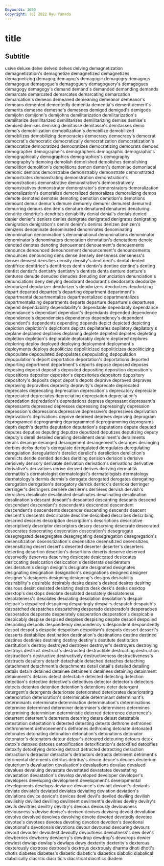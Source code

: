 ```yaml
---
Keywords: 3650
Copyright: (C) 2022 Ryu Yamada
---
```



# title

## Subtitle
usive deluxe
delve delved delves delving demagnetization demagnetization's demagnetize demagnetized demagnetizes demagnetizing
demagog demagog's demagogic demagogry demagogs demagogue demagogue's demagoguery demagoguery's demagogues
demagogy demagogy's demand demand's demanded demanding demands demarcate demarcated demarcates
demarcating demarcation demarcation's demean demeaned demeaning demeanor demeanor's demeans demented
dementedly dementia dementia's demerit demerit's demerits demesne demesne's demesnes demigod
demigod's demigods demijohn demijohn's demijohns demilitarization demilitarization's demilitarize demilitarized demilitarizes
demilitarizing demise demise's demised demises demising demitasse demitasse's demitasses demo
demo's demobilization demobilization's demobilize demobilized demobilizes demobilizing democracies democracy democracy's
democrat democrat's democratic democratically democratization democratization's democratize democratized democratizes democratizing
democrats demoed demographer demographer's demographers demographic demographic's demographically demographics demographics's
demography demography's demoing demolish demolished demolishes demolishing demolition demolition's demolitions
demon demon's demoniac demoniacal demonic demons demonstrable demonstrably demonstrate demonstrated
demonstrates demonstrating demonstration demonstration's demonstrations demonstrative demonstrative's demonstratively demonstratives demonstrator
demonstrator's demonstrators demoralization demoralization's demoralize demoralized demoralizes demoralizing demos demote
demoted demotes demoting demotion demotion's demotions demount demur demur's demure
demurely demurer demurest demurred demurring demurs den den's denature denatured
denatures denaturing dendrite dendrite's dendrites deniability denial denial's denials denied
denier denier's deniers denies denigrate denigrated denigrates denigrating denigration denigration's
denim denim's denims denizen denizen's denizens denominate denominated denominates denominating
denomination denomination's denominational denominations denominator denominator's denominators denotation denotation's denotations
denote denoted denotes denoting denouement denouement's denouements denounce denounced denouncement
denouncement's denouncements denounces denouncing dens dense densely denseness denseness's denser
densest densities density density's dent dent's dental dented dentifrice dentifrice's
dentifrices dentin dentin's dentine dentine's denting dentist dentist's dentistry dentistry's
dentists dents denture denture's dentures denude denuded denudes denuding denunciation
denunciation's denunciations deny denying deodorant deodorant's deodorants deodorize deodorized deodorizer
deodorizer's deodorizers deodorizes deodorizing depart departed departed's departing department department's
departmental departmentalize departmentalized departmentalizes departmentalizing departments departs departure departure's departures
depend dependability dependability's dependable dependably dependance dependance's dependant dependant's dependants
depended dependence dependence's dependencies dependency dependency's dependent dependent's dependents depending
depends depict depicted depicting depiction depiction's depictions depicts depilatories depilatory
depilatory's deplane deplaned deplanes deplaning deplete depleted depletes depleting depletion
depletion's deplorable deplorably deplore deplored deplores deploring deploy deployed deploying
deployment deployment's deployments deploys depoliticize depoliticized depoliticizes depoliticizing depopulate depopulated
depopulates depopulating depopulation depopulation's deport deportation deportation's deportations deported deporting
deportment deportment's deports depose deposed deposes deposing deposit deposit's deposited
depositing deposition deposition's depositions depositor depositor's depositories depositors depository depository's
deposits depot depot's depots deprave depraved depraves depraving depravities depravity
depravity's deprecate deprecated deprecates deprecating deprecation deprecation's deprecatory depreciate depreciated
depreciates depreciating depreciation depreciation's depredation depredation's depredations depress depressant depressant's
depressants depressed depresses depressing depressingly depression depression's depressions depressive depressive's
depressives deprivation deprivation's deprivations deprive deprived deprives depriving deprogram deprogramed
deprograming deprogrammed deprogramming deprograms depth depth's depths deputation deputation's deputations
depute deputed deputes deputies deputing deputize deputized deputizes deputizing deputy
deputy's derail derailed derailing derailment derailment's derailments derails derange deranged
derangement derangement's deranges deranging derbies derby derby's deregulate deregulated deregulates
deregulating deregulation deregulation's derelict derelict's dereliction dereliction's derelicts deride derided
derides deriding derision derision's derisive derisively derisory derivable derivation derivation's
derivations derivative derivative's derivatives derive derived derives deriving dermatitis dermatitis's
dermatologist dermatologist's dermatologists dermatology dermatology's dermis dermis's derogate derogated derogates
derogating derogation derogation's derogatory derrick derrick's derricks derringer derringer's derringers
derrière derrière's derrières dervish dervish's dervishes desalinate desalinated desalinates desalinating
desalination desalination's descant descant's descanted descanting descants descend descendant descendant's
descendants descended descendent descendent's descendents descender descending descends descent descent's
descents describable describe described describes describing descried descries description description's
descriptions descriptive descriptively descriptor descriptors descry descrying desecrate desecrated desecrates
desecrating desecration desecration's desegregate desegregated desegregates desegregating desegregation desegregation's desensitization
desensitization's desensitize desensitized desensitizes desensitizing desert desert's deserted deserter deserter's
deserters deserting desertion desertion's desertions deserts deserve deserved deservedly deserves
deserving desiccate desiccated desiccates desiccating desiccation desiccation's desiderata desideratum desideratum's
design design's designate designated designates designating designation designation's designations designed
designer designer's designers designing designing's designs desirability desirability's desirable desirably
desire desire's desired desires desiring desirous desist desisted desisting desists
desk desk's desks desktop desktop's desktops desolate desolated desolately desolateness
desolateness's desolates desolating desolation desolation's despair despair's despaired despairing despairingly
despairs despatch despatch's despatched despatches despatching desperado desperado's desperadoes desperados
desperate desperately desperation desperation's despicable despicably despise despised despises despising
despite despoil despoiled despoiling despoils despondency despondency's despondent despondently despot
despot's despotic despotism despotism's despots dessert dessert's desserts destabilize destination
destination's destinations destine destined destines destinies destining destiny destiny's destitute
destitution destitution's destroy destroyed destroyer destroyer's destroyers destroying destroys destruct
destruct's destructed destructible destructing destruction destruction's destructive destructively destructiveness destructiveness's
destructs desultory detach detachable detached detaches detaching detachment detachment's detachments
detail detail's detailed detailing details detain detained detainee detainee's detainees
detaining detainment detainment's detains detect detectable detected detecting detection detection's
detective detective's detectives detector detector's detectors detects detentes detention detention's
detentions deter detergent detergent's detergents deteriorate deteriorated deteriorates deteriorating deterioration
deterioration's determinable determinant determinant's determinants determinate determination determination's determinations determine
determined determiner determiner's determiners determines determining determinism deterministic deterred deterrence
deterrence's deterrent deterrent's deterrents deterring deters detest detestable detestation detestation's
detested detesting detests dethrone dethroned dethronement dethronement's dethrones dethroning detonate
detonated detonates detonating detonation detonation's detonations detonator detonator's detonators detour
detour's detoured detouring detours detox detox's detoxed detoxes detoxification detoxification's
detoxified detoxifies detoxify detoxifying detoxing detract detracted detracting detraction detraction's
detractor detractor's detractors detracts detriment detriment's detrimental detriments detritus detritus's
deuce deuce's deuces deuterium deuterium's devaluation devaluation's devaluations devalue devalued
devalues devaluing devastate devastated devastates devastating devastation devastation's develop developed
developer developer's developers developing development development's developmental developments develops deviance
deviance's deviant deviant's deviants deviate deviate's deviated deviates deviating deviation
deviation's deviations device device's devices devil devil's deviled deviling devilish
devilishly devilled devilling devilment devilment's devilries devilry devilry's devils deviltries
deviltry deviltry's devious deviously deviousness deviousness's devise devise's devised devises
devising devoid devolution devolve devolved devolves devolving devote devoted devotedly
devotee devotee's devotees devotes devoting devotion devotion's devotional devotional's devotionals
devotions devour devoured devouring devours devout devouter devoutest devoutly devoutness
devoutness's dew dew's dewberries dewberry dewberry's dewdrop dewdrop's dewdrops dewier
dewiest dewlap dewlap's dewlaps dewy dexterity dexterity's dexterous dexterously dextrose
dextrose's dextrous dextrously dharma dhoti dhoti's dhotis diabetes diabetes's diabetic
diabetic's diabetics diabolic diabolical diabolically diacritic diacritic's diacritical diacritics diadem
